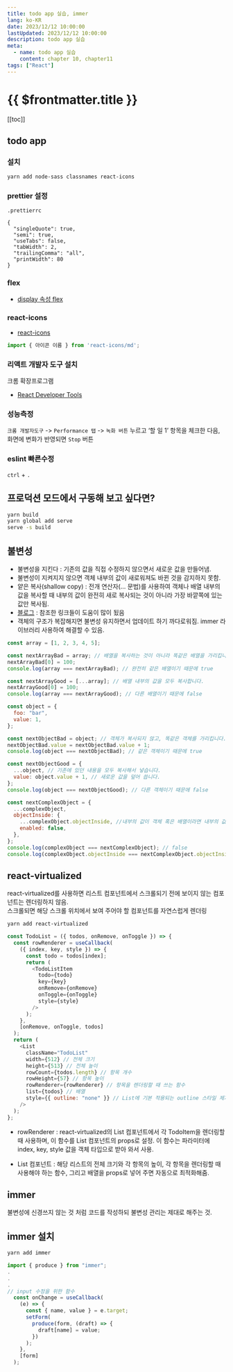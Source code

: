 ```yaml
---
title: todo app 실습, immer
lang: ko-KR
date: 2023/12/12 10:00:00
lastUpdated: 2023/12/12 10:00:00
description: todo app 실습
meta:
  - name: todo app 실습
    content: chapter 10, chapter11
tags: ["React"]
---
```


# {{ $frontmatter.title }}

[[toc]]

## todo app

### 설치

```sh
yarn add node-sass classnames react-icons
```

### prettier 설정

`.prettierrc`

```
{
  "singleQuote": true,
  "semi": true,
  "useTabs": false,
  "tabWidth": 2,
  "trailingComma": "all",
  "printWidth": 80
}

```

### flex

- [display 속성 flex](http://flexboxfroggy.com/#ko)

### react-icons

- [react-icons](https://react-icons.github.io/react-icons/#/icons/md)

```js
import { 아이콘 이름 } from 'react-icons/md';
```

### 리액트 개발자 도구 설치

크롬 확장프로그램

- [React Developer Tools](https://chromewebstore.google.com/detail/react-developer-tools/fmkadmapgofadopljbjfkapdkoienihi)

### 성능측정

`크롬 개발자도구` -> `Performance 탭` -> `녹화 버튼` 누르고 ‘할 일 1’ 항목을 체크한 다음, 화면에 변화가 반영되면 `Stop` 버튼

### eslint 빠른수정

`ctrl` + `.`

## 프로덕션 모드에서 구동해 보고 싶다면?

```sh
yarn build
yarn global add serve
serve -s build
```

## 불변성

- 불변성을 지킨다 : 기존의 값을 직접 수정하지 않으면서 새로운 값을 만들어냄.
- 불변성이 지켜지지 않으면 객체 내부의 값이 새로워져도 바뀐 것을 감지하지 못함.
- 얕은 복사(shallow copy) : 전개 연산자(... 문법)를 사용하여 객체나 배열 내부의 값을 복사할 때 내부의 값이 완전히 새로 복사되는 것이 아니라 가장 바깥쪽에 있는 값만 복사됨.
- [블로그](https://hsp0418.tistory.com/171) : 참조한 링크들이 도움이 많이 됬음
- 객체의 구조가 복잡해지면 불변성 유지하면서 업데이트 하기 까다로워짐. immer 라이브러리 사용하여 해결할 수 있음.

```js
const array = [1, 2, 3, 4, 5];

const nextArrayBad = array; // 배열을 복사하는 것이 아니라 똑같은 배열을 가리킵니다.
nextArrayBad[0] = 100;
console.log(array === nextArrayBad); // 완전히 같은 배열이기 때문에 true

const nextArrayGood = [...array]; // 배열 내부의 값을 모두 복사합니다.
nextArrayGood[0] = 100;
console.log(array === nextArrayGood); // 다른 배열이기 때문에 false

const object = {
  foo: "bar",
  value: 1,
};

const nextObjectBad = object; // 객체가 복사되지 않고, 똑같은 객체를 가리킵니다.
nextObjectBad.value = nextObjectBad.value + 1;
console.log(object === nextObjectBad); // 같은 객체이기 때문에 true

const nextObjectGood = {
  ...object, // 기존에 있던 내용을 모두 복사해서 넣습니다.
  value: object.value + 1, // 새로운 값을 덮어 씁니다.
};
console.log(object === nextObjectGood); // 다른 객체이기 때문에 false

const nextComplexObject = {
  ...complexObject,
  objectInside: {
    ...complexObject.objectInside, //내부의 값이 객체 혹은 배열이라면 내부의 값 또한 따로 복사
    enabled: false,
  },
};
console.log(complexObject === nextComplexObject); // false
console.log(complexObject.objectInside === nextComplexObject.objectInside); // false
```

## react-virtualized

react-virtualized를 사용하면 리스트 컴포넌트에서 스크롤되기 전에 보이지 않는 컴포넌트는 렌더링하지 않음.  
스크롤되면 해당 스크롤 위치에서 보여 주어야 할 컴포넌트를 자연스럽게 렌더링

```sh
yarn add react-virtualized
```

```js
const TodoList = ({ todos, onRemove, onToggle }) => {
  const rowRenderer = useCallback(
    ({ index, key, style }) => {
      const todo = todos[index];
      return (
        <TodoListItem
          todo={todo}
          key={key}
          onRemove={onRemove}
          onToggle={onToggle}
          style={style}
        />
      );
    },
    [onRemove, onToggle, todos]
  );
  return (
    <List
      className="TodoList"
      width={512} // 전체 크기
      height={513} // 전체 높이
      rowCount={todos.length} // 항목 개수
      rowHeight={57} // 항목 높이
      rowRenderer={rowRenderer} // 항목을 렌더링할 때 쓰는 함수
      list={todos} // 배열
      style={{ outline: "none" }} // List에 기본 적용되는 outline 스타일 제거
    />
  );
};
```

- rowRenderer : react-virtualized의 List 컴포넌트에서 각 TodoItem을 렌더링할 때 사용하며, 이 함수를 List 컴포넌트의 props로 설정. 이 함수는 파라미터에 index, key, style 값을 객체 타입으로 받아 와서 사용.

- List 컴포넌트 : 해당 리스트의 전체 크기와 각 항목의 높이, 각 항목을 렌더링할 때 사용해야 하는 함수, 그리고 배열을 props로 넣어 주면 자동으로 최적화해줌.

## immer

불변성에 신경쓰지 않는 것 처럼 코드를 작성하되 불변성 관리는 제대로 해주는 것.

## immer 설치

```sh
yarn add immer
```

```js
import { produce } from "immer";
.
.
.
// input 수정을 위한 함수
  const onChange = useCallback(
    (e) => {
      const { name, value } = e.target;
      setForm(
        produce(form, (draft) => {
          draft[name] = value;
        })
      );
    },
    [form]
  );
```

